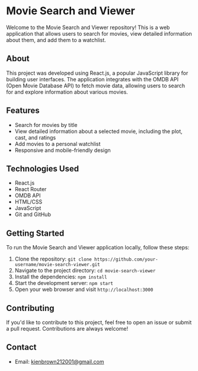 # Movie Search and Viewer

Welcome to the Movie Search and Viewer repository! This is a web application that allows users to search for movies, view detailed information about them, and add them to a watchlist.

## About
This project was developed using React.js, a popular JavaScript library for building user interfaces. The application integrates with the OMDB API (Open Movie Database API) to fetch movie data, allowing users to search for and explore information about various movies.

## Features
- Search for movies by title
- View detailed information about a selected movie, including the plot, cast, and ratings
- Add movies to a personal watchlist
- Responsive and mobile-friendly design

## Technologies Used
- React.js
- React Router
- OMDB API
- HTML/CSS
- JavaScript
- Git and GitHub

## Getting Started
To run the Movie Search and Viewer application locally, follow these steps:

1. Clone the repository: `git clone https://github.com/your-username/movie-search-viewer.git`
2. Navigate to the project directory: `cd movie-search-viewer`
3. Install the dependencies: `npm install`
4. Start the development server: `npm start`
5. Open your web browser and visit `http://localhost:3000`

## Contributing
If you'd like to contribute to this project, feel free to open an issue or submit a pull request. Contributions are always welcome!

## Contact
- Email: kienbrown212001@gmail.com
